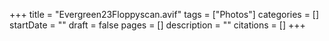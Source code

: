 +++
title = "Evergreen23Floppyscan.avif"
tags = ["Photos"]
categories = []
startDate = ""
draft = false
pages = []
description = ""
citations = []
+++
